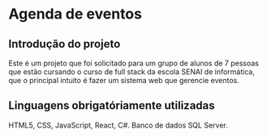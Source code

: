 Agenda de eventos
=================
Introdução do projeto
-----------------------
Este é um projeto que foi solicitado para um grupo de alunos de 7 pessoas que estão cursando o curso de full stack da escola SENAI de 
informática, que o principal intuito é fazer um sistema web que gerencie eventos.

Linguagens obrigatóriamente utilizadas
------------------------------------------
HTML5, CSS, JavaScript, React, C#.
Banco de dados SQL Server.
